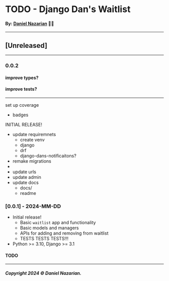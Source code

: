 # TODO - Django Dan's Waitlist
#### By: [Daniel Nazarian](https://danielnazarian) 🐧👹

-------------------------------------------------------
## [Unreleased]
-----
### 0.0.2


#### improve types?



#### improve tests?


-----

set up coverage
- badges



INITIAL RELEASE!
- update requiremnets
    - create venv
    - django
    - drf
    - django-dans-notificaitons?
- remake migrations
-
- update urls
- update admin
- update docs
    - docs/
    - readme


### [0.0.1] - 2024-MM-DD
- Initial release!
    - Basic `waitlist` app and functionality
    - Basic models and managers
    - APIs for adding and removing from waitlist
    - TESTS TESTS TESTS!!!
- Python >= 3.10, Django >= 3.1
#### TODO

-------------------------------------------------------

##### Copyright 2024 © Daniel Nazarian.
